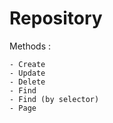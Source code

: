 # Repository

Methods : 

    - Create
    - Update
    - Delete
    - Find
    - Find (by selector)
    - Page
    